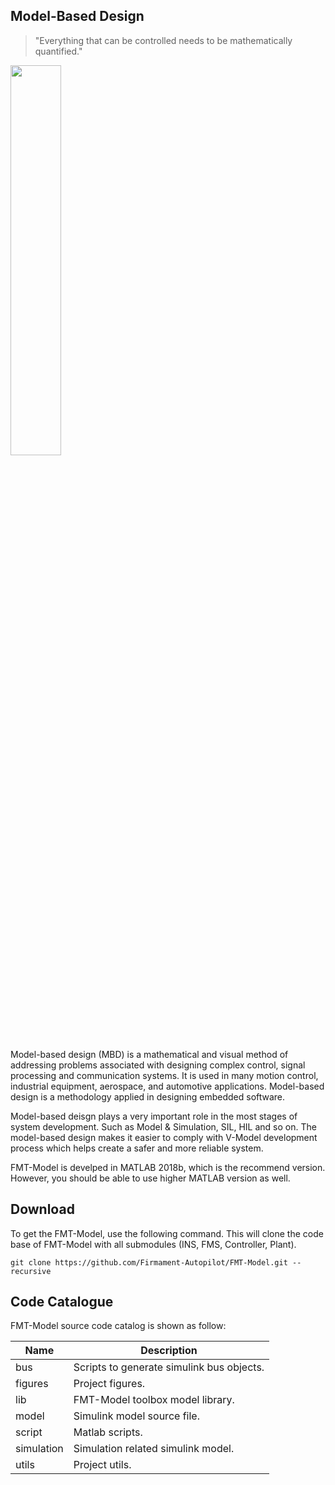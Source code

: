 
## Model-Based Design

> "Everything that can be controlled needs to be mathematically quantified."

<img src="figures/v_model.png" width="40%">

Model-based design (MBD) is a mathematical and visual method of addressing problems associated with designing complex control, signal processing and communication systems. It is used in many motion control, industrial equipment, aerospace, and automotive applications. Model-based design is a methodology applied in designing embedded software.

Model-based deisgn plays a very important role in the most stages of system development. Such as Model & Simulation, SIL, HIL and so on. The model-based design makes it easier to comply with V-Model development process which helps create a safer and more reliable system.

FMT-Model is develped in MATLAB 2018b, which is the recommend version. However, you should be able to use higher MATLAB version as well.

## Download
To get the FMT-Model, use the following command. This will clone the code base of FMT-Model with all submodules (INS, FMS, Controller, Plant).
```
git clone https://github.com/Firmament-Autopilot/FMT-Model.git --recursive
```

## Code Catalogue

FMT-Model source code catalog is shown as follow:

| Name          | Description                               |
| ------------- | ----------------------------------------- |
| bus           | Scripts to generate simulink bus objects. |
| figures       | Project figures.                          |
| lib           | FMT-Model toolbox model library.          |
| model         | Simulink model source file.               |
| script        | Matlab scripts.                           |
| simulation    | Simulation related simulink model.        |
| utils         | Project utils.                            |
